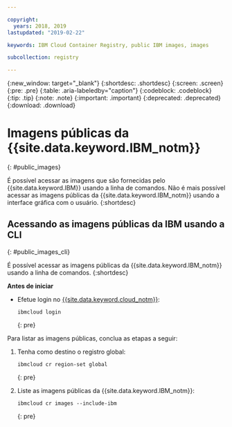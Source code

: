 ```yaml
---

copyright:
  years: 2018, 2019
lastupdated: "2019-02-22"

keywords: IBM Cloud Container Registry, public IBM images, images

subcollection: registry

---
```


{:new_window: target="_blank"}
{:shortdesc: .shortdesc}
{:screen: .screen}
{:pre: .pre}
{:table: .aria-labeledby="caption"}
{:codeblock: .codeblock}
{:tip: .tip}
{:note: .note}
{:important: .important}
{:deprecated: .deprecated}
{:download: .download}

# Imagens públicas da {{site.data.keyword.IBM_notm}}
{: #public_images}

É possível acessar as imagens que são fornecidas pelo {{site.data.keyword.IBM}} usando a linha de comandos. Não é mais possível acessar as imagens públicas da {{site.data.keyword.IBM_notm}} usando a interface gráfica com o usuário.
{:shortdesc}

## Acessando as imagens públicas da IBM usando a CLI
{: #public_images_cli}

É possível acessar as imagens públicas da {{site.data.keyword.IBM_notm}} usando a linha de comandos.
{:shortdesc}

**Antes de iniciar**

- Efetue login no [{{site.data.keyword.cloud_notm}}](/docs/cli/reference/ibmcloud?topic=cloud-cli-ibmcloud_cli#ibmcloud_login):

  ```
  ibmcloud login
  ```
  {: pre}

Para listar as imagens públicas, conclua as etapas a seguir:

1. Tenha como destino o registro global:

   ```
   ibmcloud cr region-set global
   ```
   {: pre}

2. Liste as imagens públicas da {{site.data.keyword.IBM_notm}}:

   ```
   ibmcloud cr images --include-ibm
   ```
   {: pre}
